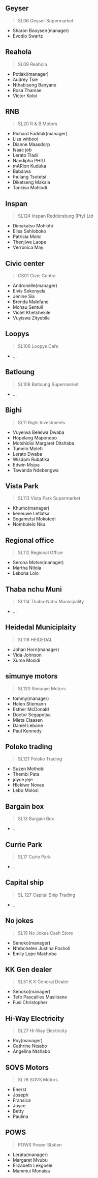 ## Geyser
> SL06 Geyser Supermarket
* Sharon Booysen(manager)
* Evodio Swartz
## Reahola
> SL09 Reahola
* Potlaki(manager)
* Audrey Tsie
* Nthabiseng Banyane
* Rosa Thamae
* Victor Koloi
## RNB
> SL20 R & B Motors
* Richard Fadduk(manager)
* Liza witbooi
* Dianne Maasdorp
* Isaac job
* Lerato Tladi
* Nandipha PHILI
* mARlon Kuduka
* Babalwa 
* thulang Tsotetsi
* Diketseng Makala
* Tankiso Mahludi
## Inspan
> SL124 Inspan Reddersburg (Pty) Ltd
* Dimakatso Mohlohi
* Elisa Sehloboko
* Patricia  Moloi
* Thenjiwe Laope
* Verronica May
## Civic center
> CS01 Civic Centre
* Andronelle(manager)
* Elvis  Sekonyela
* Jenine Sia
* Brenda Malefane
* Mohau Sentuli
* Violet Khetshekile
* Vuyiswa Zityebile
## Loopys
> SL106 Loopys Cafe
* ...
## Batloung
> SL108 Batloung Supermarket
* ...
## Bighi
> SL11 Bighi Investments
* Vuyelwa Belelwa Dwaba
* Hopelang Maponopo
* Motshidisi Margaret Ditshaba
* Tumelo Molefi
* Lerato Dwaba
* Wisdom Rubatika
* Edwin Msipa
* Tawanda Ndebengwa
## Vista Park
> SL113 Vista Park Supermarket
* Khumo(manager)
* keneuwe Letlatsa
* Segametsi Mokotedi
* Nombulelo Nku
## Regional office
> SL112 Regional Office
* Serona Motse(manager)
* Martha Ntlola
* Lebona Lolo
## Thaba nchu Muni
> SL114 Thaba-Nchu Municipality
* ...
## Heidedal Municiplaity
> SL118 HEIDEDAL
* Johan Horn(manager)
* Vida Johnson
* Xuma Mosidi
## simunye motors
> SL120 Simunye Motors
* tommy(manager)
* Helen Stiemann
* Esther McDonald
* Doctor Segapotsa
* Mieta Claasen
* Daniel Lebone
* Paul Kennedy
## Poloko trading
> SL121 Poloko Trading
* Suzen Mothobi
* Thembi Pata
* joyce jeje
* Hlekiwe Novas
* Lebo Molosi
## Bargain box
> SL13 Bargain Box
* ...
## Currie Park
> SL17 Curie Park
* ...
## Capital ship
> SL 127 Capital Ship Trading
* ...
## No jokes
> SL19 No Jokes Cash Store
* Senoko(manager)
* Ntebohelen Justina Posholi
* Emily Lope Makhoba
## KK Gen dealer
> SL51 K K General Dealer
* Senoko(manager)
* Tefo Pascallies Masiloane
* Fusi Christopher
## Hi-Way Electricity
> SL27 Hi-Way Electricity
* Roy(manager)
* Cathrine Ntsabo
* Angelina Ntshabo
## SOVS Motors
> SL78 SOVS Motors
* Enerst
* Joseph
* Fransica
* Joyce
* Betty
* Paulina
## POWS
> POWS Power Station
* Lerata(manager)
* Margaret Mvubu
* Elizabeth Lekgoele
* Mammui Monaisa



